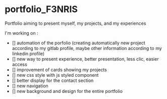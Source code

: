 # portfolio_F3NRIS

Portfolio aiming to present myself, my projects, and my experiences


I'm working on : 
- [] automation of the porfolio (creating automatically new project according to my gitlab profile, maybe other information according to my linkedin profile)
- [] new way to present experience, better presentation, less clic, easier access
- [] improvement of cards showing my projects
- [] new css style with js styled component 
- [] better display for the contact section
- [] new navigation
- [] new background and design for the entire portfolio